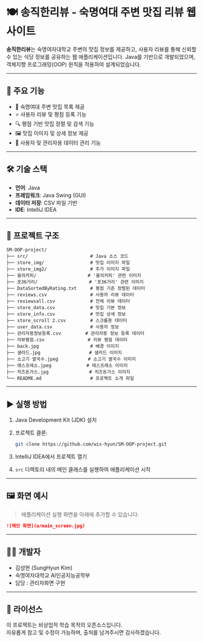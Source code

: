 # 🍽️ 송직한리뷰 - 숙명여대 주변 맛집 리뷰 웹사이트

**송직한리뷰**는 숙명여자대학교 주변의 맛집 정보를 제공하고, 사용자 리뷰를 통해 신뢰할 수 있는 식당 정보를 공유하는 웹 애플리케이션입니다. Java를 기반으로 개발되었으며, 객체지향 프로그래밍(OOP) 원칙을 적용하여 설계되었습니다.

---

## 📌 주요 기능

- 📍 숙명여대 주변 맛집 목록 제공
- ⭐ 사용자 리뷰 및 평점 등록 기능
- 🔍 평점 기반 맛집 정렬 및 검색 기능
- 🖼️ 맛집 이미지 및 상세 정보 제공
- 👤 사용자 및 관리자용 데이터 관리 기능

---

## 🛠 기술 스택

- **언어**: Java
- **프레임워크**: Java Swing (GUI)
- **데이터 저장**: CSV 파일 기반
- **IDE**: IntelliJ IDEA

---

## 📁 프로젝트 구조

```
SM-OOP-project/
├── src/                       # Java 소스 코드
├── store_img/                 # 맛집 이미지 파일
├── store_img2/                # 추가 이미지 파일
├── 을의커피/                   # '을의커피' 관련 이미지
├── 포36거리/                   # '포36거리' 관련 이미지
├── DataSortedByRating.txt     # 평점 기준 정렬된 데이터
├── reviews.csv                # 사용자 리뷰 데이터
├── reviewsall.csv             # 전체 리뷰 데이터
├── store_data.csv             # 맛집 기본 정보
├── store_info.csv             # 맛집 상세 정보
├── store_scroll 2.csv         # 스크롤용 데이터
├── user_data.csv              # 사용자 정보
├── 관리자용정보등록.csv         # 관리자용 정보 등록 데이터
├── 리뷰평점.csv                # 리뷰 평점 데이터
├── back.jpg                   # 배경 이미지
├── 샐러드.jpg                  # 샐러드 이미지
├── 소고기 쌀국수.jpeg           # 소고기 쌀국수 이미지
├── 에스프레소.jpeg             # 에스프레소 이미지
├── 치즈돈가스.jpg               # 치즈돈가스 이미지
└── README.md                  # 프로젝트 소개 파일
```

---

## ▶️ 실행 방법

1. Java Development Kit (JDK) 설치
2. 프로젝트 클론:

   ```bash
   git clone https://github.com/wis-hyun/SM-OOP-project.git
   ```

3. IntelliJ IDEA에서 프로젝트 열기
4. `src` 디렉토리 내의 메인 클래스를 실행하여 애플리케이션 시작

---

## 🖼️ 화면 예시

> 애플리케이션 실행 화면을 아래에 추가할 수 있습니다:

```markdown
![메인 화면](a/main_screen.jpg)
```


---

## 🙋‍♀️ 개발자

- 김성현 (SungHyun Kim)  
- 숙명여자대학교 AI인공지능공학부
- 담당 : 관리자화면 구현 

---

## 📄 라이선스

이 프로젝트는 비상업적 학습 목적의 오픈소스입니다.  
자유롭게 참고 및 수정이 가능하며, 출처를 남겨주시면 감사하겠습니다.
